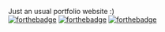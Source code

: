 Just an usual portfolio website :) <br>
  [![forthebadge](https://forthebadge.com/images/badges/uses-html.svg)](https://forthebadge.com)
       [![forthebadge](https://forthebadge.com/images/badges/uses-css.svg)](https://forthebadge.com)
        [![forthebadge](https://forthebadge.com/images/badges/uses-js.svg)](https://forthebadge.com)
          
